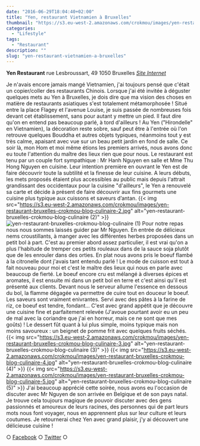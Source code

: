 ```yaml
---
date: "2016-06-29T18:04:40+02:00"
title: "Yen, restaurant Vietnamien à Bruxelles"
thumbnail: "https://s3.eu-west-2.amazonaws.com/crokmou/images/yen-restaurant-bruxelles-crokmou-blog-culinaire.jpg"
categories:
  - "Lifestyle"
tags:
  - "Restaurant"
description: ""
slug: "yen-restaurant-vietnamien-a-bruxelles"
---
```


**Yen Restaurant** rue Lesbroussart, 49 1050 Bruxelles [_Site Internet_](http://sites.resto.com/yen/)

Je n'avais encore jamais mangé Vietnamien, j'ai toujours pensé que c'était un copier/coller des restaurants Chinois. Lorsque j'ai été invitée à déguster quelques mets au Yen à Bruxelles, je dois dire que ma vision des choses en matière de restaurants asiatiques s'est totalement métamorphosée ! Situé entre la place Flagey et l'avenue Louise, je suis passée de nombreuses fois devant cet établissement, sans pour autant y mettre un pied. Il faut dire qu'on en entend pas beaucoup parlé, à tord d'ailleurs ! Au Yen ("Hirondelle" en Vietnamien), la décoration reste sobre, sauf peut être à l'entrée où l'on retrouve quelques Bouddha et autres objets typiques, néanmoins tout y est très calme, apaisant avec vue sur un beau petit jardin en fond de salle. Ce soir là, mon Hom et moi même étions les premiers arrivés, nous avons donc eu toute l'attention du maître des lieux rien que pour nous. Le restaurant est tenu par un couple fort sympathique : Mr Hanh Nguyen en salle et Mme Thu Hong Nguyen en cuisine. Leur intention première en ouvrant le Yen est de faire découvrir toute la subtilité et la finesse de leur cuisine. A leurs débuts, les mets proposés étaient plus accessibles au public mais depuis l'attrait grandissant des occidentaux pour la cuisine "d'ailleurs", le Yen a renouvelé sa carte et décide à présent de faire découvrir aux fins gourmets une cuisine plus typique aux cuissons et saveurs d’antan. {{< img src="https://s3.eu-west-2.amazonaws.com/crokmou/images/yen-restaurant-bruxelles-crokmou-blog-culinaire-2.jpg" alt="yen-restaurant-bruxelles-crokmou-blog-culinaire (2)" >}}![yen-restaurant-bruxelles-crokmou-blog-culinaire (1)](https://s3.eu-west-2.amazonaws.com/crokmou/images/yen-restaurant-bruxelles-crokmou-blog-culinaire-1.jpg) Pour notre repas nous nous sommes laissés guider par Mr Nguyen. En entrée de délicieux nems croustillants, à manger avec les différentes herbes proposées dans un petit bol à part. C'est au premier abord assez particulier, il est vrai qu'on a plus l'habitude de tremper ces petits rouleaux dans de la sauce soja plutôt que de les enrouler dans des orties. En plat nous avons pris le boeuf flambé à la citronelle dont j'avais tant entendu parlé ! Le mode de cuisson est tout à fait nouveau pour moi et c'est le maître des lieux qui nous en parle avec beaucoup de fierté. Le boeuf encore cru est mélangé à diverses épices et aromates, il est ensuite mi dans un petit bol en terre et c'est ainsi qu'il est présenté aux clients. Devant nous le serveur allume l'essence en dessous du bol, la flamme dégagée va permettre de cuire tout en douceur le boeuf. Les saveurs sont vraiment enivrantes. Servi avec des pâtes à la farine de riz, ce boeuf est tendre, fondant... C'est avec grand appétit que je découvre une cuisine fine et parfaitement relevée (J'avoue pourtant avoir eu un peu de mal avec la coriandre que j'ai en horreur, mais ce ne sont que mes goûts) ! Le dessert fût quant à lui plus simple, moins typique mais non moins savoureux : un beignet de pomme frit avec quelques fruits séchés. {{< img src="https://s3.eu-west-2.amazonaws.com/crokmou/images/yen-restaurant-bruxelles-crokmou-blog-culinaire-3.jpg" alt="yen-restaurant-bruxelles-crokmou-blog-culinaire (3)" >}} {{< img src="https://s3.eu-west-2.amazonaws.com/crokmou/images/yen-restaurant-bruxelles-crokmou-blog-culinaire-4.jpg" alt="yen-restaurant-bruxelles-crokmou-blog-culinaire (4)" >}} {{< img src="https://s3.eu-west-2.amazonaws.com/crokmou/images/yen-restaurant-bruxelles-crokmou-blog-culinaire-5.jpg" alt="yen-restaurant-bruxelles-crokmou-blog-culinaire (5)" >}} J'ai beaucoup apprécié cette soirée, nous avons eu l'occasion de discuter avec Mr Nguyen de son arrivée en Belgique et de son pays natal. Je trouve cela toujours magique de pouvoir discuter avec des gens passionnés et amoureux de leurs racines, des personnes qui de part leurs mots nous font voyager, nous en apprennent plus sur leur culture et leurs coutumes. Je retournerai chez Yen avec grand plaisir, j'y ai découvert une délicieuse cuisine !

○ [Facebook](https://www.facebook.com/crokmou.blog) ○ [Twitter](https://twitter.com/Crokmou) ○